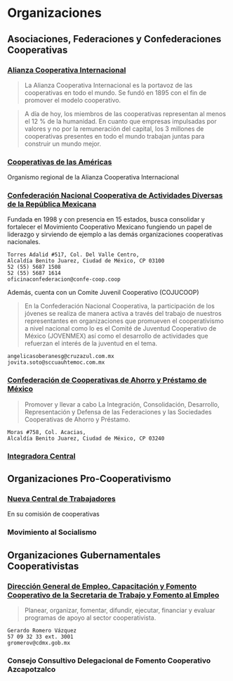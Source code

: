 # Organizaciones

## Asociaciones, Federaciones y Confederaciones Cooperativas

### [Alianza Cooperativa Internacional](https://www.ica.coop/es)

> La Alianza Cooperativa Internacional es la portavoz de las cooperativas en todo el mundo. Se fundó en 1895 con el fin de promover el modelo cooperativo.

> A día de hoy, los miembros de las cooperativas representan al menos el 12 % de la humanidad. En cuanto que empresas impulsadas por valores y no por la remuneración del capital, los 3 millones de cooperativas presentes en todo el mundo trabajan juntas para construir un mundo mejor.

### [Cooperativas de las Américas](http://www.aciamericas.coop/)

Organismo regional de la Alianza Cooperativa Internacional

### [Confederación Nacional Cooperativa de Actividades Diversas de la República Mexicana](http://www.confe-coop.coop/)

Fundada en 1998 y con presencia en 15 estados, busca consolidar y fortalecer el Movimiento Cooperativo Mexicano fungiendo un papel de liderazgo y sirviendo de ejemplo a las demás organizaciones cooperativas nacionales.

    Torres Adalid #517, Col. Del Valle Centro,
    Alcaldía Benito Juarez, Ciudad de México, CP 03100
    52 (55) 5687 1508
    52 (55) 5687 1614
    oficinaconfederacion@confe-coop.coop

Además, cuenta con un Comite Juvenil Cooperativo (COJUCOOP)

> En la Confederación Nacional Cooperativa, la participación de los jóvenes se realiza de manera activa a través del trabajo de nuestros representantes en organizaciones que promueven el cooperativismo a nivel nacional como lo es el Comité de Juventud Cooperativo de México (JOVENMEX) así como el desarrollo de actividades que refuerzan el interés de la juventud en el tema.

    angelicasoberanesg@cruzazul.com.mx
    jovita.soto@sccuauhtemoc.com.mx
    
### [Confederación de Cooperativas de Ahorro y Préstamo de México](http://www.concamex.coop/)

> Promover y llevar a cabo La Integración, Consolidación, Desarrollo, Representación y Defensa de las Federaciones y las Sociedades Cooperativas de Ahorro y Préstamo.

    Moras #758, Col. Acacias,
    Alcaldía Benito Juarez, Ciudad de México, CP 03240

### [Integradora Central](http://www.integradoracentral.coop)

## Organizaciones Pro-Cooperativismo

### [Nueva Central de Trabajadores](https://blognuevacentral.blogspot.com/)

En su comisión de cooperativas

### Movimiento al Socialismo

## Organizaciones Gubernamentales Cooperativistas

### [Dirección General de Empleo, Capacitación y Fomento Cooperativo de la Secretaria de Trabajo y Fomento al Empleo](https://www.trabajo.cdmx.gob.mx/secretaria/estructura/48)

> Planear, organizar, fomentar, difundir, ejecutar, financiar y evaluar programas de apoyo al sector cooperativista.

    Gerardo Romero Vázquez
    57 09 32 33 ext. 3001
    gromerov@cdmx.gob.mx

### Consejo Consultivo Delegacional de Fomento Cooperativo Azcapotzalco
